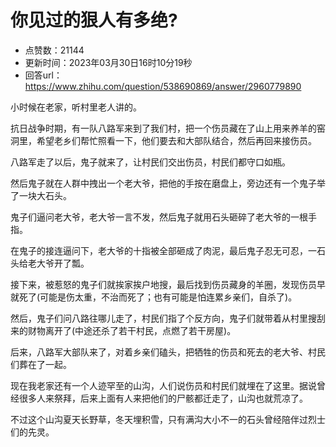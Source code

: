 # 你见过的狠人有多绝?
- 点赞数：21144
- 更新时间：2023年03月30日16时10分19秒
- 回答url：https://www.zhihu.com/question/538690869/answer/2960779890
<body>
 <p data-pid="CiGaE3YT">小时候在老家，听村里老人讲的。</p>
 <p data-pid="Oond0rqk">抗日战争时期，有一队八路军来到了我们村，把一个伤员藏在了山上用来养羊的窑洞里，希望老乡们帮忙照看一下，他们要去和大部队结合，然后再回来接伤员。</p>
 <p data-pid="99TbgNRL">八路军走了以后，鬼子就来了，让村民们交出伤员，村民们都守口如瓶。</p>
 <p data-pid="B3e88siY">然后鬼子就在人群中拽出一个老大爷，把他的手按在磨盘上，旁边还有一个鬼子举了一块大石头。</p>
 <p data-pid="eVEsg2S4">鬼子们逼问老大爷，老大爷一言不发，然后鬼子就用石头砸碎了老大爷的一根手指。</p>
 <p data-pid="easBfEGx">在鬼子的接连逼问下，老大爷的十指被全部砸成了肉泥，最后鬼子忍无可忍，一石头给老大爷开了瓢。</p>
 <p data-pid="fx8WXEOH">接下来，被惹怒的鬼子们就挨家挨户地搜，最后找到伤员藏身的羊圈，发现伤员早就死了(可能是伤太重，不治而死了；也有可能是怕连累乡亲们，自杀了)。</p>
 <p data-pid="zdEjckD7">然后，鬼子们问八路往哪儿走了，村民们指了个反方向，鬼子们就带着从村里搜刮来的财物离开了(中途还杀了若干村民，点燃了若干房屋)。</p>
 <p data-pid="GQQZmPbK">后来，八路军大部队来了，对着乡亲们磕头，把牺牲的伤员和死去的老大爷、村民们葬在了一起。</p>
 <p data-pid="IbjboP4E">现在我老家还有一个人迹罕至的山沟，人们说伤员和村民们就埋在了这里。据说曾经很多人来祭拜，后来上面有人来把他们的尸骸都迁走了，山沟也就荒凉了。</p>
 <p data-pid="nuVsgMD8">不过这个山沟夏天长野草，冬天埋积雪，只有满沟大小不一的石头曾经陪伴过烈士们的先灵。</p>
</body>
